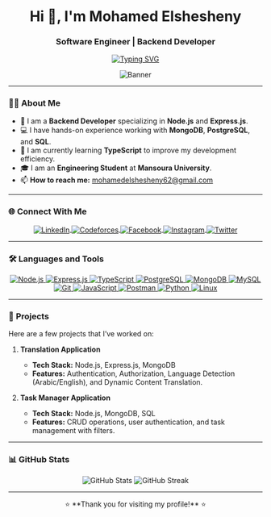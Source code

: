 <h1 align="center">Hi 👋, I'm Mohamed Elshesheny</h1>
<h3 align="center">Software Engineer | Backend Developer</h3>

<p align="center">
  <a href="https://git.io/typing-svg">
    <img src="https://readme-typing-svg.demolab.com?font=Fira+Code&weight=900&size=25&pause=1000&color=0AE0A8&center=true&vCenter=true&width=600&height=100&lines=Backend+Developer+with+Node.js;Experienced+in+Express.js+%7C+MongoDB;Learning+TypeScript+%7C+PostgreSQL;Engineering+Student+at+(MU);" alt="Typing SVG" />
  </a>
</p>

<p align="center">
  <img src="https://i.imgur.com/4ASafy0.png" alt="Banner" />
</p>

---

### 👨‍💻 **About Me**
- 🚀 I am a **Backend Developer** specializing in **Node.js** and **Express.js**.
- 💻 I have hands-on experience working with **MongoDB**, **PostgreSQL**, and **SQL**.
- 🎯 I am currently learning **TypeScript** to improve my development efficiency.
- 🎓 I am an **Engineering Student** at **Mansoura University**.
- 📫 **How to reach me:** mohamedelshesheny62@gmail.com

---

### 🌐 **Connect With Me**
<p align="center">
  <a href="https://www.linkedin.com/in/mohamed-elshesheiny-72b618100/" target="blank">
    <img align="center" src="https://img.icons8.com/color/48/000000/linkedin.png" alt="LinkedIn" />
  </a>
  <a href="https://codeforces.com/profile/Sheno47" target="blank">
    <img align="center" src="https://img.icons8.com/color/48/000000/codeforces.png" alt="Codeforces" />
  </a>
  <a href="https://www.facebook.com/mohamed.elsstaoe?locale=ar_AR" target="blank">
    <img align="center" src="https://img.icons8.com/color/48/000000/facebook.png" alt="Facebook" />
  </a>
  <a href="https://www.instagram.com/sheno_o7/" target="blank">
    <img align="center" src="https://img.icons8.com/fluency/48/000000/instagram-new.png" alt="Instagram" />
  </a>
  <a href="https://twitter.com/Mo_zakaria7" target="blank">
    <img align="center" src="https://img.icons8.com/color/48/000000/twitter.png" alt="Twitter" />
  </a>
</p>

---

### 🛠️ **Languages and Tools**
<p align="center">
  <a href="https://nodejs.org" target="_blank" rel="noreferrer">
    <img src="https://img.icons8.com/color/48/000000/nodejs.png" alt="Node.js" />
  </a>
  <a href="https://expressjs.com" target="_blank" rel="noreferrer">
    <img src="https://img.icons8.com/fluency/48/000000/express-js.png" alt="Express.js" />
  </a>
  <a href="https://www.typescriptlang.org/" target="_blank" rel="noreferrer">
    <img src="https://img.icons8.com/color/48/000000/typescript.png" alt="TypeScript" />
  </a>
  <a href="https://www.postgresql.org/" target="_blank" rel="noreferrer">
    <img src="https://img.icons8.com/color/48/000000/postgreesql.png" alt="PostgreSQL" />
  </a>
  <a href="https://www.mongodb.com/" target="_blank" rel="noreferrer">
    <img src="https://img.icons8.com/color/48/000000/mongodb.png" alt="MongoDB" />
  </a>
  <a href="https://www.mysql.com/" target="_blank" rel="noreferrer">
    <img src="https://img.icons8.com/color/48/000000/mysql.png" alt="MySQL" />
  </a>
  <a href="https://git-scm.com/" target="_blank" rel="noreferrer">
    <img src="https://img.icons8.com/color/48/000000/git.png" alt="Git" />
  </a>
  <a href="https://developer.mozilla.org/en-US/docs/Web/JavaScript" target="_blank" rel="noreferrer">
    <img src="https://img.icons8.com/color/48/000000/javascript.png" alt="JavaScript" />
  </a>
  <a href="https://postman.com" target="_blank" rel="noreferrer">
    <img src="https://img.icons8.com/dusk/48/000000/postman-api.png" alt="Postman" />
  </a>
  <a href="https://www.python.org" target="_blank" rel="noreferrer">
    <img src="https://img.icons8.com/color/48/000000/python.png" alt="Python" />
  </a>
  <a href="https://www.linux.org/" target="_blank" rel="noreferrer">
    <img src="https://img.icons8.com/color/48/000000/linux.png" alt="Linux" />
  </a>
</p>

---

### 🚀 **Projects**
Here are a few projects that I’ve worked on:

1. **Translation Application**
   - **Tech Stack:** Node.js, Express.js, MongoDB
   - **Features:** Authentication, Authorization, Language Detection (Arabic/English), and Dynamic Content Translation.

2. **Task Manager Application**
   - **Tech Stack:** Node.js, MongoDB, SQL
   - **Features:** CRUD operations, user authentication, and task management with filters.

---

### 📊 **GitHub Stats**
<p align="center">
  <img src="https://github-readme-stats.vercel.app/api?username=Mohamed-Elshesheny&show_icons=true&theme=tokyonight" alt="GitHub Stats" />
  <img src="https://github-readme-streak-stats.herokuapp.com/?user=Mohamed-Elshesheny&theme=tokyonight" alt="GitHub Streak" />
</p>

---

<p align="center">⭐ **Thank you for visiting my profile!** ⭐</p>
